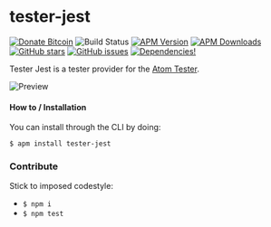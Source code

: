 # tester-jest

[![Donate Bitcoin](https://img.shields.io/badge/donate-$10-orange.svg)](https://blockchain.info/payment_request?address=1Ndg2GN1r4UfyqBtAUgLmVVjv8a9xYokU5&message=I+like+your+GitHub+Project!&amount_local=10&currency=USD&nosavecurrency=true)
![Build Status](https://travis-ci.org/yacut/tester-jest.svg)
[![APM Version](https://img.shields.io/apm/v/tester-jest.svg)](https://atom.io/packages/tester-jest)
[![APM Downloads](https://img.shields.io/apm/dm/tester-jest.svg)](https://atom.io/packages/tester-jest)
[![GitHub stars](https://img.shields.io/github/stars/yacut/tester-jest.svg)](https://github.com/yacut/tester-jest/stargazers)
[![GitHub issues](https://img.shields.io/github/issues/yacut/tester-jest.svg)](https://github.com/yacut/tester-jest/issues)
[![Dependencies!](https://img.shields.io/david/yacut/tester-jest.svg)](https://david-dm.org/yacut/tester-jest)

Tester Jest is a tester provider for the [Atom Tester](https://atom.io/packages/tester).

![Preview](https://raw.githubusercontent.com/yacut/tester-jest/master/preview.gif)

#### How to / Installation

You can install through the CLI by doing:

```
$ apm install tester-jest
```

### Contribute

Stick to imposed codestyle:

* `$ npm i`
* `$ npm test`
